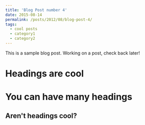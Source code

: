 ```yaml
---
title: 'Blog Post number 4'
date: 2015-08-14
permalink: /posts/2012/08/blog-post-4/
tags:
  - cool posts
  - category1
  - category2
---
```


This is a sample blog post. Working on a post, check back later!

Headings are cool
======

You can have many headings
======

Aren't headings cool?
------